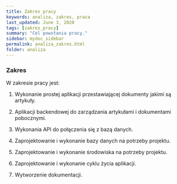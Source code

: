 ```yaml
---
title: Zakres pracy
keywords: analiza, zakres, praca
last_updated: June 3, 2020
tags: [zakres_pracy]
summary: "Cel powstania pracy."
sidebar: mydoc_sidebar
permalink: analiza_zakres.html
folder: analiza
---
```

### Zakres



W zakresie pracy jest:

1. Wykonanie prostej aplikacji przestawiającej dokumenty jakimi są artykuły.

2. Aplikacji backendowej do zarządzania artykułami i dokumentami pobocznymi.

3. Wykonania API do połączenia się z bazą danych.

4. Zaprojektowanie i wykonanie bazy danych na potrzeby projektu.

5. Zaprojektowanie i wykonanie środowiska na potrzeby projektu.

6. Zaprojektowanie i wykonanie cyklu życia aplikacji.

7. Wytworzenie dokumentacji.
